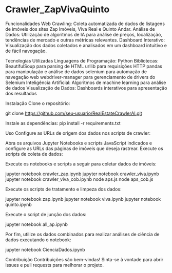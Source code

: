 # Crawler_ZapVivaQuinto
 
 Funcionalidades
Web Crawling: Coleta automatizada de dados de listagens de imóveis dos sites Zap Imóveis, Viva Real e Quinto Andar.
Análise de Dados: Utilização de algoritmos de IA para análise de preços, localização, tendências de mercado e outras métricas relevantes.
Dashboard Interativo: Visualização dos dados coletados e analisados em um dashboard intuitivo e de fácil navegação.

Tecnologias Utilizadas
Linguagens de Programação: Python
Bibliotecas:
BeautifulSoup para parsing de HTML
urllib para requisições HTTP
pandas para manipulação e análise de dados
selenium para automação de navegação web
webdriver-manager para gerenciamento de drivers do Selenium
Inteligência Artificial: Algoritmos de machine learning para análise de dados
Visualização de Dados: Dashboards interativos para apresentação dos resultados

Instalação
Clone o repositório:

git clone https://github.com/seu-usuario/RealEstateCrawlerAI.git

Instale as dependências:
pip install -r requirements.txt

Uso
Configure as URLs de origem dos dados nos scripts de crawler:

Abra os arquivos Jupyter Notebooks e scripts JavaScript indicados e configure as URLs das páginas de imóveis que deseja rastrear.
Execute os scripts de coleta de dados:

Execute os notebooks e scripts a seguir para coletar dados de imóveis:

jupyter notebook crawler_zap.ipynb
jupyter notebook crawler_viva.ipynb
jupyter notebook crawler_viva_cob.ipynb
node aps.js
node aps_cob.js

Execute os scripts de tratamento e limpeza dos dados:

jupyter notebook zap.ipynb
jupyter notebook viva.ipynb
jupyter notebook quinto.ipynb

Execute o script de junção dos dados:

jupyter notebook all_ap.ipynb

Por fim, utilize os dados combinados para realizar análises de ciência de dados executando o notebook:

jupyter notebook CienciaDados.ipynb

Contribuição
Contribuições são bem-vindas! Sinta-se à vontade para abrir issues e pull requests para melhorar o projeto.